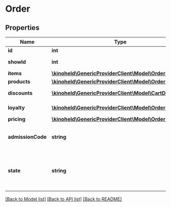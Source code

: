 # Order

## Properties
Name | Type | Description | Notes
------------ | ------------- | ------------- | -------------
**id** | **int** | Order ID | [optional] 
**showId** | **int** | Show ID the order is attached to. | [optional] 
**items** | [**\kinoheld\GenericProviderClient\Model\OrderItem[]**](OrderItem.md) | Items of the order. | [optional] 
**products** | [**\kinoheld\GenericProviderClient\Model\OrderProduct[]**](OrderProduct.md) | Products of the order. | [optional] 
**discounts** | [**\kinoheld\GenericProviderClient\Model\CartDiscount[]**](CartDiscount.md) | Discounts applied to the order. | [optional] 
**loyalty** | [**\kinoheld\GenericProviderClient\Model\OrderLoyalty[]**](OrderLoyalty.md) | Loyalty cards applied to the order. | [optional] 
**pricing** | [**\kinoheld\GenericProviderClient\Model\OrderPricing**](OrderPricing.md) |  | [optional] 
**admissionCode** | **string** | The code that can be scanned by cinema staff to confirm entry to the show/event. | 
**state** | **string** | The state of the order, either ORDER_STATE_CONFIRMED after cart checkout or ORDER_STATE_CANCELLED after order cancel. | [default to 'ORDER_STATE_CONFIRMED']

[[Back to Model list]](../../README.md#documentation-for-models) [[Back to API list]](../../README.md#documentation-for-api-endpoints) [[Back to README]](../../README.md)

